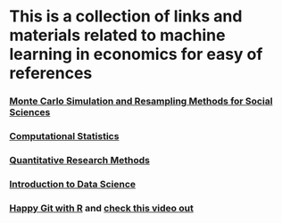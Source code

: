 # This is a collection of links and materials related to machine learning in economics for easy of references

### [Monte Carlo Simulation and Resampling Methods for Social Sciences](https://studysites.sagepub.com/carsey/study/resources.htm)
### [Computational Statistics](https://math.usask.ca/~longhai/teaching/index.php)
### [Quantitative Research Methods](https://bookdown.org/josiesmith/qrmbook) 
### [Introduction to Data Science](https://bookdown.org/ronsarafian/IntrotoDS)
### [Happy Git with R](https://rstudio.com/resources/rstudioconf-2017/happy-git-and-gihub-for-the-user-tutorial) and [check this video out](https://www.youtube.com/watch?v=E2d91v1Twcc)
